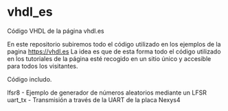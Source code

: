 # vhdl_es
Código VHDL de la página vhdl.es

En este repositorio subiremos todo el código utilizado en los ejemplos de la pagina https://vhdl.es
La idea es que de esta forma todo el código utilizado en los tutoriales de la página esté recogido en un sitio único y accesible para todos los visitantes. 

Código includo.

lfsr8 - Ejemplo de generador de números aleatorios mediante un LFSR
uart_tx - Transmisión a través de la UART de la placa Nexys4
